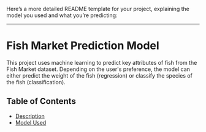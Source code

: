 Here’s a more detailed README template for your project, explaining the model you used and what you’re predicting:

---

# Fish Market Prediction Model

This project uses machine learning to predict key attributes of fish from the Fish Market dataset. Depending on the user's preference, the model can either predict the weight of the fish (regression) or classify the species of the fish (classification).

## Table of Contents

- [Description](#description)
- [Model Used](#model-used)
